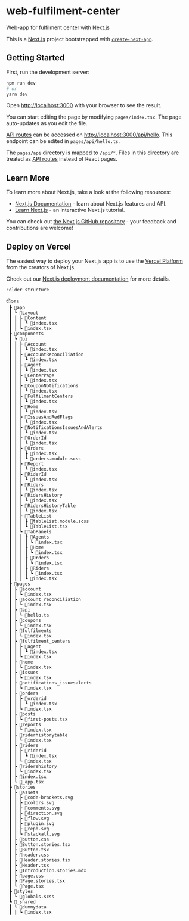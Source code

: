 

# web-fulfilment-center
Web-app  for fulfilment center with Next.js


This is a [Next.js](https://nextjs.org/) project bootstrapped with [`create-next-app`](https://github.com/vercel/next.js/tree/canary/packages/create-next-app).

## Getting Started

First, run the development server:

```bash
npm run dev
# or
yarn dev
```

Open [http://localhost:3000](http://localhost:3000) with your browser to see the result.

You can start editing the page by modifying `pages/index.tsx`. The page auto-updates as you edit the file.

[API routes](https://nextjs.org/docs/api-routes/introduction) can be accessed on [http://localhost:3000/api/hello](http://localhost:3000/api/hello). This endpoint can be edited in `pages/api/hello.ts`.

The `pages/api` directory is mapped to `/api/*`. Files in this directory are treated as [API routes](https://nextjs.org/docs/api-routes/introduction) instead of React pages.

## Learn More

To learn more about Next.js, take a look at the following resources:

- [Next.js Documentation](https://nextjs.org/docs) - learn about Next.js features and API.
- [Learn Next.js](https://nextjs.org/learn) - an interactive Next.js tutorial.

You can check out [the Next.js GitHub repository](https://github.com/vercel/next.js/) - your feedback and contributions are welcome!

## Deploy on Vercel

The easiest way to deploy your Next.js app is to use the [Vercel Platform](https://vercel.com/new?utm_medium=default-template&filter=next.js&utm_source=create-next-app&utm_campaign=create-next-app-readme) from the creators of Next.js.

Check out our [Next.js deployment documentation](https://nextjs.org/docs/deployment) for more details.


```
Folder structure

📦src
 ┣ 📂app
 ┃ ┗ 📂Layout
 ┃ ┃ ┣ 📂Content
 ┃ ┃ ┃ ┗ 📜index.tsx
 ┃ ┃ ┗ 📜index.tsx
 ┣ 📂components
 ┃ ┗ 📂ui
 ┃ ┃ ┣ 📂Account
 ┃ ┃ ┃ ┗ 📜index.tsx
 ┃ ┃ ┣ 📂AccountReconciliation
 ┃ ┃ ┃ ┗ 📜index.tsx
 ┃ ┃ ┣ 📂Agent
 ┃ ┃ ┃ ┗ 📜index.tsx
 ┃ ┃ ┣ 📂CenterPage
 ┃ ┃ ┃ ┗ 📜index.tsx
 ┃ ┃ ┣ 📂CouponNotifications
 ┃ ┃ ┃ ┗ 📜index.tsx
 ┃ ┃ ┣ 📂FulfilmentCenters
 ┃ ┃ ┃ ┗ 📜index.tsx
 ┃ ┃ ┣ 📂Home
 ┃ ┃ ┃ ┗ 📜index.tsx
 ┃ ┃ ┣ 📂IssuesAndRedFlags
 ┃ ┃ ┃ ┗ 📜index.tsx
 ┃ ┃ ┣ 📂NotificationsIssuesAndAlerts
 ┃ ┃ ┃ ┗ 📜index.tsx
 ┃ ┃ ┣ 📂OrderId
 ┃ ┃ ┃ ┗ 📜index.tsx
 ┃ ┃ ┣ 📂Orders
 ┃ ┃ ┃ ┣ 📜index.tsx
 ┃ ┃ ┃ ┗ 📜orders.module.scss
 ┃ ┃ ┣ 📂Report
 ┃ ┃ ┃ ┗ 📜index.tsx
 ┃ ┃ ┣ 📂RiderId
 ┃ ┃ ┃ ┗ 📜index.tsx
 ┃ ┃ ┣ 📂Riders
 ┃ ┃ ┃ ┗ 📜index.tsx
 ┃ ┃ ┣ 📂RidersHistory
 ┃ ┃ ┃ ┗ 📜index.tsx
 ┃ ┃ ┣ 📂RidersHistoryTable
 ┃ ┃ ┃ ┗ 📜index.tsx
 ┃ ┃ ┣ 📂TableList
 ┃ ┃ ┃ ┣ 📜tableList.module.scss
 ┃ ┃ ┃ ┗ 📜TableList.tsx
 ┃ ┃ ┗ 📂TabPanels
 ┃ ┃ ┃ ┣ 📂Agents
 ┃ ┃ ┃ ┃ ┗ 📜index.tsx
 ┃ ┃ ┃ ┣ 📂Home
 ┃ ┃ ┃ ┃ ┗ 📜index.tsx
 ┃ ┃ ┃ ┣ 📂Orders
 ┃ ┃ ┃ ┃ ┗ 📜index.tsx
 ┃ ┃ ┃ ┣ 📂Riders
 ┃ ┃ ┃ ┃ ┗ 📜index.tsx
 ┃ ┃ ┃ ┗ 📜index.tsx
 ┣ 📂pages
 ┃ ┣ 📂account
 ┃ ┃ ┗ 📜index.tsx
 ┃ ┣ 📂account_reconciliation
 ┃ ┃ ┗ 📜index.tsx
 ┃ ┣ 📂api
 ┃ ┃ ┗ 📜hello.ts
 ┃ ┣ 📂coupons
 ┃ ┃ ┗ 📜index.tsx
 ┃ ┣ 📂fulfilments
 ┃ ┃ ┗ 📜index.tsx
 ┃ ┣ 📂fulfilment_centers
 ┃ ┃ ┣ 📂agent
 ┃ ┃ ┃ ┗ 📜index.tsx
 ┃ ┃ ┗ 📜index.tsx
 ┃ ┣ 📂home
 ┃ ┃ ┗ 📜index.tsx
 ┃ ┣ 📂issues
 ┃ ┃ ┗ 📜index.tsx
 ┃ ┣ 📂notifications_issuesalerts
 ┃ ┃ ┗ 📜index.tsx
 ┃ ┣ 📂orders
 ┃ ┃ ┣ 📂orderid
 ┃ ┃ ┃ ┗ 📜index.tsx
 ┃ ┃ ┗ 📜index.tsx
 ┃ ┣ 📂posts
 ┃ ┃ ┗ 📜first-posts.tsx
 ┃ ┣ 📂reports
 ┃ ┃ ┗ 📜index.tsx
 ┃ ┣ 📂riderhistorytable
 ┃ ┃ ┗ 📜index.tsx
 ┃ ┣ 📂riders
 ┃ ┃ ┣ 📂riderid
 ┃ ┃ ┃ ┗ 📜index.tsx
 ┃ ┃ ┗ 📜index.tsx
 ┃ ┣ 📂ridershistory
 ┃ ┃ ┗ 📜index.tsx
 ┃ ┣ 📜index.tsx
 ┃ ┗ 📜_app.tsx
 ┣ 📂stories
 ┃ ┣ 📂assets
 ┃ ┃ ┣ 📜code-brackets.svg
 ┃ ┃ ┣ 📜colors.svg
 ┃ ┃ ┣ 📜comments.svg
 ┃ ┃ ┣ 📜direction.svg
 ┃ ┃ ┣ 📜flow.svg
 ┃ ┃ ┣ 📜plugin.svg
 ┃ ┃ ┣ 📜repo.svg
 ┃ ┃ ┗ 📜stackalt.svg
 ┃ ┣ 📜button.css
 ┃ ┣ 📜Button.stories.tsx
 ┃ ┣ 📜Button.tsx
 ┃ ┣ 📜header.css
 ┃ ┣ 📜Header.stories.tsx
 ┃ ┣ 📜Header.tsx
 ┃ ┣ 📜Introduction.stories.mdx
 ┃ ┣ 📜page.css
 ┃ ┣ 📜Page.stories.tsx
 ┃ ┗ 📜Page.tsx
 ┣ 📂styles
 ┃ ┗ 📜globals.scss
 ┗ 📂_shared
 ┃ ┗ 📂dummydata
 ┃ ┃ ┗ 📜index.tsx
 
 ```
